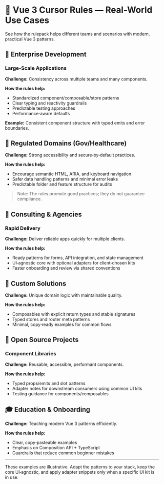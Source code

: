 # 🧰 Vue 3 Cursor Rules — Real‑World Use Cases

See how the rulepack helps different teams and scenarios with modern, practical Vue 3 patterns.

## 🏢 Enterprise Development

### Large‑Scale Applications
**Challenge:** Consistency across multiple teams and many components.

**How the rules help:**
- Standardized component/composable/store patterns
- Clear typing and reactivity guardrails
- Predictable testing approaches
- Performance‑aware defaults

**Example:** Consistent component structure with typed emits and error boundaries.

## 🏥 Regulated Domains (Gov/Healthcare)

**Challenge:** Strong accessibility and secure‑by‑default practices.

**How the rules help:**
- Encourage semantic HTML, ARIA, and keyboard navigation
- Safer data handling patterns and minimal error leaks
- Predictable folder and feature structure for audits

> Note: The rules promote good practices; they do not guarantee compliance.

## 🧪 Consulting & Agencies

### Rapid Delivery
**Challenge:** Deliver reliable apps quickly for multiple clients.

**How the rules help:**
- Ready patterns for forms, API integration, and state management
- UI‑agnostic core with optional adapters for client‑chosen kits
- Faster onboarding and review via shared conventions

## 🧩 Custom Solutions

**Challenge:** Unique domain logic with maintainable quality.

**How the rules help:**
- Composables with explicit return types and stable signatures
- Typed stores and router meta patterns
- Minimal, copy‑ready examples for common flows

## 🧱 Open Source Projects

### Component Libraries
**Challenge:** Reusable, accessible, performant components.

**How the rules help:**
- Typed props/emits and slot patterns
- Adapter notes for downstream consumers using common UI kits
- Testing guidance for components/composables

## 🎓 Education & Onboarding

**Challenge:** Teaching modern Vue 3 patterns efficiently.

**How the rules help:**
- Clear, copy‑pasteable examples
- Emphasis on Composition API + TypeScript
- Guardrails that reduce common beginner mistakes

---

These examples are illustrative. Adapt the patterns to your stack, keep the core UI‑agnostic, and apply adapter snippets only when a specific UI kit is in use.

